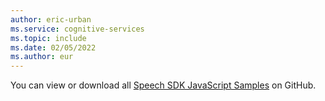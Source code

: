 ```yaml
---
author: eric-urban
ms.service: cognitive-services
ms.topic: include
ms.date: 02/05/2022
ms.author: eur
---
```


You can view or download all <a href="https://github.com/Azure-Samples/cognitive-services-speech-sdk/tree/master/quickstart/javascript/browser/intent-recognition">Speech SDK JavaScript Samples</a> on GitHub. 
